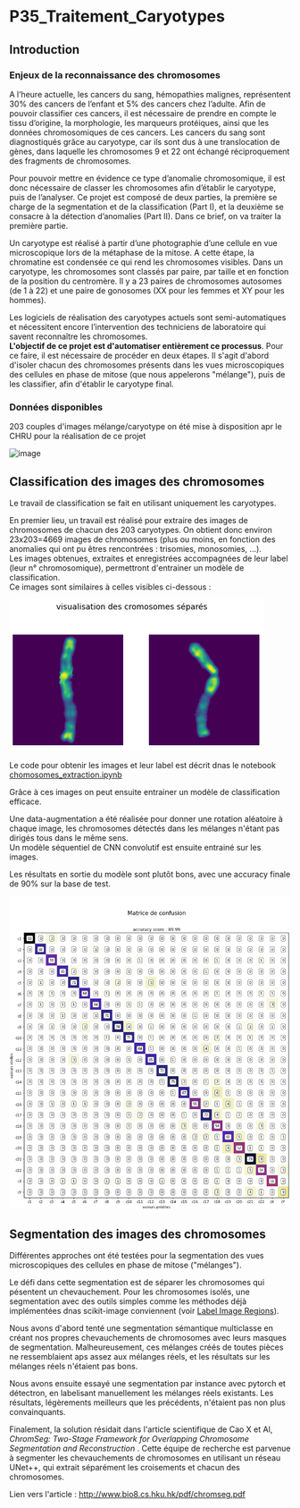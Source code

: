 # P35_Traitement_Caryotypes

## Introduction

### Enjeux de la reconnaissance des chromosomes

A l’heure actuelle, les cancers du sang, hémopathies malignes, représentent 30% des cancers de l’enfant et 5% des cancers chez l’adulte. Afin de pouvoir classifier ces cancers, il est nécessaire de prendre en compte le tissu d’origine, la morphologie, les marqueurs protéiques, ainsi que les données chromosomiques de ces cancers. Les cancers du sang sont diagnostiqués grâce au caryotype, car ils sont dus à une translocation de gènes, dans laquelle les chromosomes 9 et 22 ont échangé réciproquement des fragments de chromosomes.

Pour pouvoir mettre en évidence ce type d’anomalie chromosomique, il est donc nécessaire de classer les chromosomes afin d’établir le caryotype, puis de l’analyser. Ce projet est composé de deux parties, la première se charge de la segmentation et de la classification (Part I), et la deuxième se consacre à la détection d’anomalies (Part II). Dans ce brief, on va traiter la première partie.

Un caryotype est réalisé à partir d’une photographie d’une cellule en vue microscopique lors de la métaphase de la mitose. A cette étape, la chromatine est condensée ce qui rend les chromosomes visibles. Dans un caryotype, les chromosomes sont classés par paire, par taille et en fonction de la position du centromère. Il y a 23 paires de chromosomes autosomes (de 1 à 22) et une paire de gonosomes (XX pour les femmes et XY pour les hommes).

Les logiciels de réalisation des caryotypes actuels sont semi-automatiques et nécessitent encore l’intervention des techniciens de laboratoire qui savent reconnaître les chromosomes.<br>
**L'objectif de ce projet est d'automatiser entièrement ce processus**. Pour ce faire, il est nécessaire de procéder en deux étapes. Il s'agit d'abord d'isoler chacun des chromosomes présents dans les vues microscopiques des cellules en phase de mitose (que nous appelerons "mélange"), puis de les classifier, afin d'établir le caryotype final.

### Données disponibles

203 couples d'images mélange/caryotype on été mise à disposition apr le CHRU pour la réalisation de ce projet

![image](https://user-images.githubusercontent.com/73179354/131327930-50a930f3-ec55-4973-acde-50c0ba6355bc.png)


## Classification des images des chromosomes

Le travail de classification se fait en utilisant uniquement les caryotypes.

En premier lieu, un travail est réalisé pour extraire des images de chromosomes de chacun des 203 caryotypes. On obtient donc environ 23x203=4669 images de chromosomes (plus ou moins, en fonction des anomalies qui ont pu êtres rencontrées : trisomies, monosomies, ...).<br>
Les images obtenues, extraites et enregistrées accompagnées de leur label (leur n° chromosomique), permettront d'entrainer un modèle de classification. <br>Ce images sont similaires à celles visibles ci-dessous :

![separated](images/separated.png)

Le code pour obtenir les images et leur label est décrit dnas le notebook [chomosomes_extraction.ipynb](chomosomes_extraction.ipynb)

Grâce à ces images on peut ensuite entrainer un modèle de classification efficace. 

Une data-augmentation a été réalisée pour donner une rotation aléatoire à chaque image, 
les chromosomes détectés dans les mélanges n'étant pas dirigés tous dans le même sens.<br>
Un modèle séquentiel de CNN convolutif est ensuite entrainé sur les images. 

Les résultats en sortie du modèle sont plutôt bons, avec une accuracy finale de 90% sur la base de test.

![cmat](images/confmat.png)


## Segmentation des images des chromosomes

Différentes approches ont été testées pour la segmentation des vues microscopiques des cellules en phase de mitose ("mélanges"). 

Le défi dans cette segmentation est de séparer les chromosomes qui pésentent un chevauchement. Pour les chromosomes isolés, une segmentation avec des outils simples comme les méthodes déjà implémentées dnas scikit-image conviennent (voir [Label Image Regions](https://scikit-image.org/docs/dev/auto_examples/segmentation/plot_label.html#sphx-glr-auto-examples-segmentation-plot-label-py)).


Nous avons d'abord tenté une segmentation sémantique multiclasse en créant nos propres chevauchements de chromosomes avec leurs masques de segmentation. Malheureusement, ces mélanges créés de toutes pièces ne ressemblaient aps assez aux mélanges réels, et les résultats sur les mélanges réels n'étaient pas bons.

Nous avons ensuite essayé une segmentation par instance avec pytorch et détectron, en labelisant manuellement les mélanges réels existants. Les résultats, légèrements meilleurs que les précédents, n'étaient pas non plus convainquants.

Finalement, la solution résidait dans l'article scientifique de Cao X et Al, _ChromSeg: Two-Stage Framework for Overlapping
Chromosome Segmentation and Reconstruction_ .
Cette équipe de recherche est parvenue à segmenter les chevauchements de chromosomes en utilisant un réseau UNet++, qui extrait séparément les croisements et chacun des chromosomes.

Lien vers l'article : http://www.bio8.cs.hku.hk/pdf/chromseg.pdf


